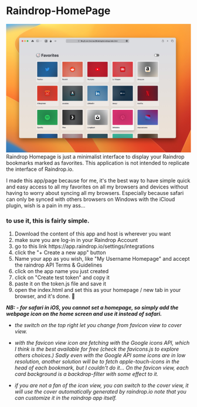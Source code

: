 # Raindrop-HomePage
<img src="./raindrop homepage 0.1.jpeg">
Raindrop Homepage is just a minimalist interface to display your Raindrop bookmarks marked as favorites. This application is not intended to replicate the interface of Raindrop.io.

I made this app/page because for me, it's the best way to have simple quick and easy access to all my favorites on all my browsers and devices without having to worry about syncing all my browsers. Especially because safari can only be synced with others browsers on Windows with the iCloud plugin, wish is a pain in my ass... 

<h3>to use it, this is fairly simple.</h3>

<ol>
<li> Download the content of this app and host is wherever you want</li>

<li> make sure you are log-in in your Raindrop Account</li>

<li> go to this link https://app.raindrop.io/settings/integrations </li>

<li> click the "+ Create a new app" button  </li>

<li> Name your app as you wish, like "My Username Homepage" and accept the raindrop API Terms & Guidelines </li>

<li> click on the app name you just created  </li>

<li> click on "Create test token" and copy it  </li>

<li>  paste it on the token.js file and save it </li>

<li> open the index.html and set this as your homepage / new tab in your browser, and it's done. 🙂</li>
</ol>

<i><b>NB: - for safari in iOS, you cannot set a homepage, so simply  add the webpage icon on the home screen and use it instead of safari.</b>

- the switch on the top right let you change from favicon view to cover view.

- with the favicon view icon are fetching with the Google icons API, which I think is the best available for free (check the favicons.js to explore others choices.)
Sadly even with the Google API some icons are in low resolution, another solution will be to fetch apple-touch-icons in the head of each bookmark, but I couldn't do it...
On the favicon view, each card background is a backdrop-filter with some effect to it.

- if you are not a fan of the icon view, you can switch to the cover view, it will use the cover automatically generated by raindrop.io
note that you can customize it in the raindrop app itself.</i>
